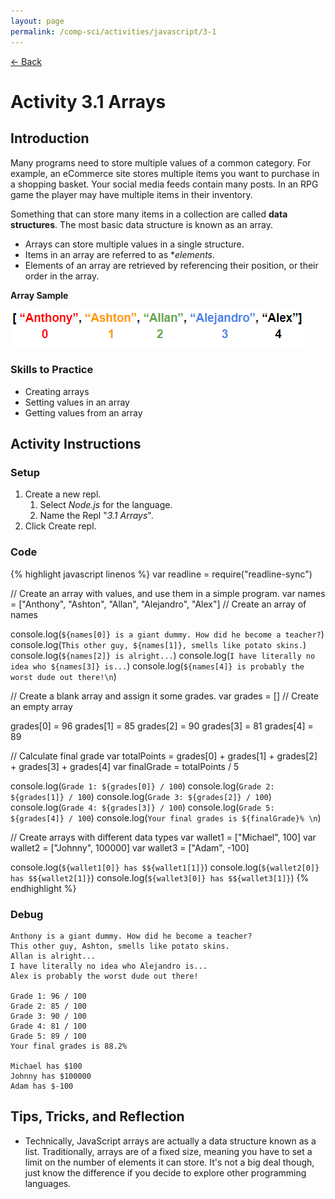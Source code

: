 ```yaml
---
layout: page
permalink: /comp-sci/activities/javascript/3-1
---
```


[← Back](./)

# Activity 3.1 Arrays

## Introduction

Many programs need to store multiple values of a common category. For example, an eCommerce site stores multiple items you want to purchase in a shopping basket. Your social media feeds contain many posts. In an RPG game the player may have multiple items in their inventory.

Something that can store many items in a collection are called **data structures**. The most basic data structure is known as an array.

- Arrays can store multiple values in a single structure.
- Items in an array are referred to as **elements*.
- Elements of an array are retrieved by referencing their position, or their order in the array.

**Array Sample**

![Array Sample](/assets/img/activities/array-sample.png)


### Skills to Practice

- Creating arrays
- Setting values in an array
- Getting values from an array

## Activity Instructions

### Setup
1. Create a new repl.
    1. Select *Node.js* for the language.
    2. Name the Repl "*3.1 Arrays*".
2. Click Create repl.

### Code

{% highlight javascript linenos %}
var readline = require("readline-sync")

// Create an array with values, and use them in a simple program.
var names = ["Anthony", "Ashton", "Allan", "Alejandro", "Alex"] // Create an array of names

console.log(`${names[0]} is a giant dummy. How did he become a teacher?`)
console.log(`This other guy, ${names[1]}, smells like potato skins.`)
console.log(`${names[2]} is alright...`)
console.log(`I have literally no idea who ${names[3]} is...`)
console.log(`${names[4]} is probably the worst dude out there!\n`)


// Create a blank array and assign it some grades.
var grades = [] // Create an empty array

grades[0] = 96
grades[1] = 85
grades[2] = 90
grades[3] = 81
grades[4] = 89

// Calculate final grade
var totalPoints = grades[0] + grades[1] + grades[2] + grades[3] + grades[4]
var finalGrade = totalPoints / 5

console.log(`Grade 1: ${grades[0]} / 100`)
console.log(`Grade 2: ${grades[1]} / 100`)
console.log(`Grade 3: ${grades[2]} / 100`)
console.log(`Grade 4: ${grades[3]} / 100`)
console.log(`Grade 5: ${grades[4]} / 100`)
console.log(`Your final grades is ${finalGrade}% \n`)


// Create arrays with different data types
var wallet1 = ["Michael", 100]
var wallet2 = ["Johnny", 100000]
var wallet3 = ["Adam", -100]

console.log(`${wallet1[0]} has $${wallet1[1]}`)
console.log(`${wallet2[0]} has $${wallet2[1]}`)
console.log(`${wallet3[0]} has $${wallet3[1]}`)
{% endhighlight %}

### Debug

```
Anthony is a giant dummy. How did he become a teacher?
This other guy, Ashton, smells like potato skins.
Allan is alright...
I have literally no idea who Alejandro is...
Alex is probably the worst dude out there!

Grade 1: 96 / 100
Grade 2: 85 / 100
Grade 3: 90 / 100
Grade 4: 81 / 100
Grade 5: 89 / 100
Your final grades is 88.2% 

Michael has $100
Johnny has $100000
Adam has $-100
```

## Tips, Tricks, and Reflection

- Technically, JavaScript arrays are actually a data structure known as a list. Traditionally, arrays are of a fixed size, meaning you have to set a limit on the number of elements it can store. It's not a big deal though, just know the difference if you decide to explore other programming languages.